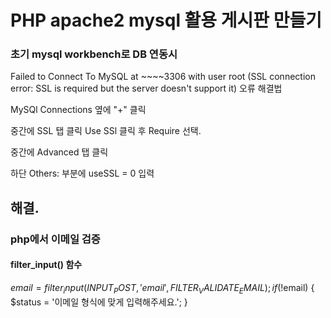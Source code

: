 # PHP apache2 mysql 활용 게시판 만들기

### 초기 mysql workbench로 DB 연동시

Failed to Connect To MySQL at ~~~~3306 with user root
(SSL connection error: SSL is required but the server doesn't support it)
오류 해결법

MySQl Connections 옆에 "+" 클릭

중간에 SSL 탭 클릭
Use SSl 클릭 후 Require 선택.

중간에 Advanced 탭 클릭

하단 Others: 부분에
useSSL = 0
입력

## 해결.

### php에서 이메일 검증

#### filter_input() 함수

$email = filter_input(INPUT_POST, 'email', FILTER_VALIDATE_EMAIL);
    if(!$email) {
$status = '이메일 형식에 맞게 입력해주세요.';
}
